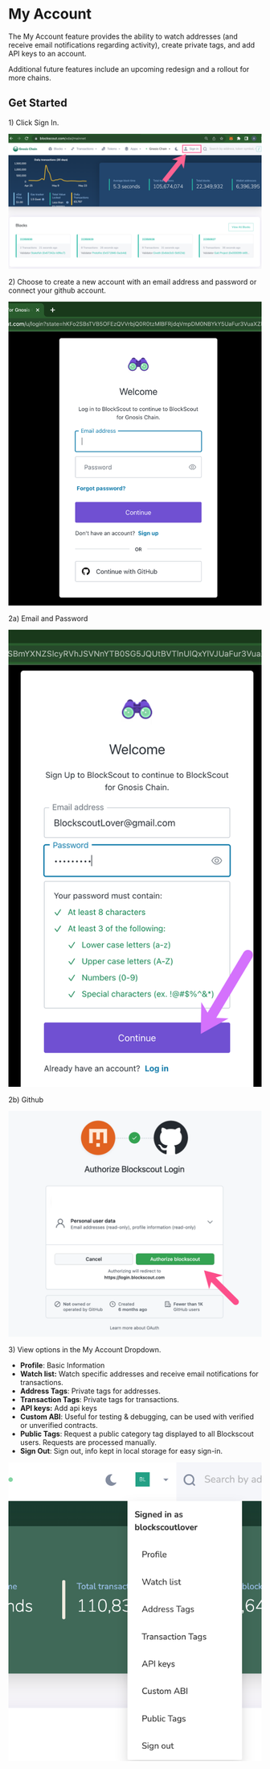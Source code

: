 # My Account

The My Account feature provides the ability to watch addresses (and receive email notifications regarding activity), create private tags, and add API keys to an account.&#x20;

Additional future features include an upcoming redesign and a rollout for more chains.&#x20;

## Get Started

1\) Click Sign In.

![](../../.gitbook/assets/sign-in-1.png)

2\) Choose to create a new account with an email address and password or connect your github account.

![](../../.gitbook/assets/sign-up-2.png)

2a) Email and Password

![](../../.gitbook/assets/email-login.png)

2b) Github

![](../../.gitbook/assets/github-login.png)

3\) View options in the My Account Dropdown.

* **Profile**: Basic Information
* **Watch list:** Watch specific addresses and receive email notifications for transactions.
* **Address Tags**: Private tags for addresses.
* **Transaction Tags**: Private tags for transactions.
* **API keys:** Add api keys
* **Custom ABI**: Useful for testing & debugging, can be used with verified or unverified contracts.
* **Public Tags**: Request a public category tag displayed to all Blockscout users. Requests are processed manually.
* **Sign Out**: Sign out, info kept in local storage for easy sign-in.

![](../../.gitbook/assets/menu.png)





